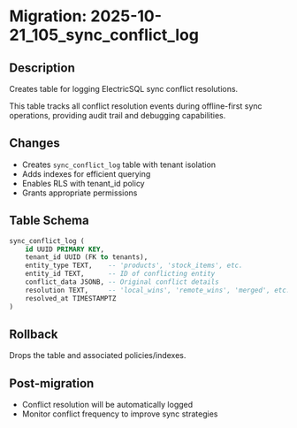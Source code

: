 # Migration: 2025-10-21_105_sync_conflict_log

## Description
Creates table for logging ElectricSQL sync conflict resolutions.

This table tracks all conflict resolution events during offline-first sync operations,
providing audit trail and debugging capabilities.

## Changes
- Creates `sync_conflict_log` table with tenant isolation
- Adds indexes for efficient querying
- Enables RLS with tenant_id policy
- Grants appropriate permissions

## Table Schema
```sql
sync_conflict_log (
    id UUID PRIMARY KEY,
    tenant_id UUID (FK to tenants),
    entity_type TEXT,    -- 'products', 'stock_items', etc.
    entity_id TEXT,      -- ID of conflicting entity
    conflict_data JSONB, -- Original conflict details
    resolution TEXT,     -- 'local_wins', 'remote_wins', 'merged', etc.
    resolved_at TIMESTAMPTZ
)
```

## Rollback
Drops the table and associated policies/indexes.

## Post-migration
- Conflict resolution will be automatically logged
- Monitor conflict frequency to improve sync strategies
